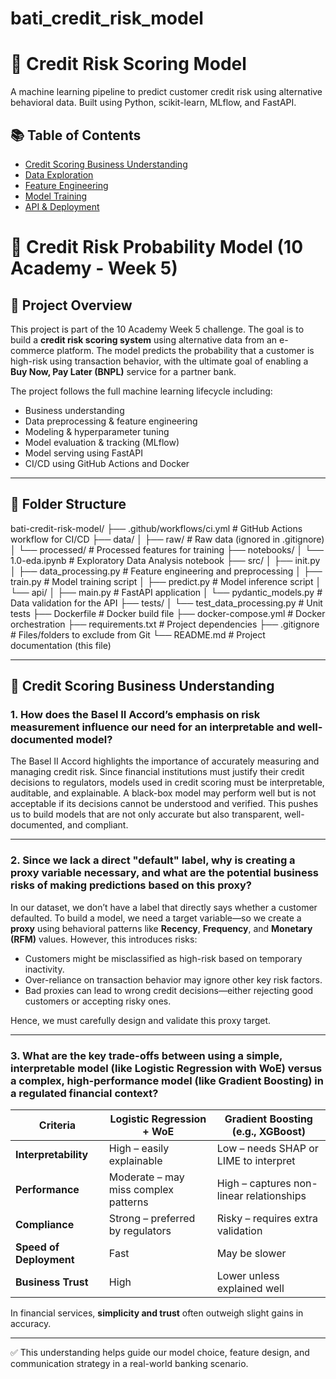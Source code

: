 # bati_credit_risk_model
# 🏦 Credit Risk Scoring Model

A machine learning pipeline to predict customer credit risk using alternative behavioral data. Built using Python, scikit-learn, MLflow, and FastAPI.

## 📚 Table of Contents
- [Credit Scoring Business Understanding](#-credit-scoring-business-understanding)
- [Data Exploration](#)
- [Feature Engineering](#)
- [Model Training](#)
- [API & Deployment](#)

# 🏦 Credit Risk Probability Model (10 Academy - Week 5)

## 📌 Project Overview

This project is part of the 10 Academy Week 5 challenge. The goal is to build a **credit risk scoring system** using alternative data from an e-commerce platform. The model predicts the probability that a customer is high-risk using transaction behavior, with the ultimate goal of enabling a **Buy Now, Pay Later (BNPL)** service for a partner bank.

The project follows the full machine learning lifecycle including:
- Business understanding
- Data preprocessing & feature engineering
- Modeling & hyperparameter tuning
- Model evaluation & tracking (MLflow)
- Model serving using FastAPI
- CI/CD using GitHub Actions and Docker

---

## 🧱 Folder Structure

bati-credit-risk-model/
├── .github/workflows/ci.yml # GitHub Actions workflow for CI/CD
├── data/
│ ├── raw/ # Raw data (ignored in .gitignore)
│ └── processed/ # Processed features for training
├── notebooks/
│ └── 1.0-eda.ipynb # Exploratory Data Analysis notebook
├── src/
│ ├── init.py
│ ├── data_processing.py # Feature engineering and preprocessing
│ ├── train.py # Model training script
│ ├── predict.py # Model inference script
│ └── api/
│ ├── main.py # FastAPI application
│ └── pydantic_models.py # Data validation for the API
├── tests/
│ └── test_data_processing.py # Unit tests
├── Dockerfile # Docker build file
├── docker-compose.yml # Docker orchestration
├── requirements.txt # Project dependencies
├── .gitignore # Files/folders to exclude from Git
└── README.md # Project documentation (this file)


---

## 📘 Credit Scoring Business Understanding

### 1. How does the Basel II Accord’s emphasis on risk measurement influence our need for an interpretable and well-documented model?

The Basel II Accord highlights the importance of accurately measuring and managing credit risk. Since financial institutions must justify their credit decisions to regulators, models used in credit scoring must be interpretable, auditable, and explainable. A black-box model may perform well but is not acceptable if its decisions cannot be understood and verified. This pushes us to build models that are not only accurate but also transparent, well-documented, and compliant.

---

### 2. Since we lack a direct "default" label, why is creating a proxy variable necessary, and what are the potential business risks of making predictions based on this proxy?

In our dataset, we don’t have a label that directly says whether a customer defaulted. To build a model, we need a target variable—so we create a **proxy** using behavioral patterns like **Recency**, **Frequency**, and **Monetary (RFM)** values. However, this introduces risks:
- Customers might be misclassified as high-risk based on temporary inactivity.
- Over-reliance on transaction behavior may ignore other key risk factors.
- Bad proxies can lead to wrong credit decisions—either rejecting good customers or accepting risky ones.

Hence, we must carefully design and validate this proxy target.

---

### 3. What are the key trade-offs between using a simple, interpretable model (like Logistic Regression with WoE) versus a complex, high-performance model (like Gradient Boosting) in a regulated financial context?

| Criteria                    | Logistic Regression + WoE         | Gradient Boosting (e.g., XGBoost) |
|----------------------------|------------------------------------|-----------------------------------|
| **Interpretability**       | High – easily explainable          | Low – needs SHAP or LIME to interpret |
| **Performance**            | Moderate – may miss complex patterns | High – captures non-linear relationships |
| **Compliance**             | Strong – preferred by regulators   | Risky – requires extra validation |
| **Speed of Deployment**    | Fast                               | May be slower                     |
| **Business Trust**         | High                               | Lower unless explained well       |

In financial services, **simplicity and trust** often outweigh slight gains in accuracy.

---

✅ This understanding helps guide our model choice, feature design, and communication strategy in a real-world banking scenario.

